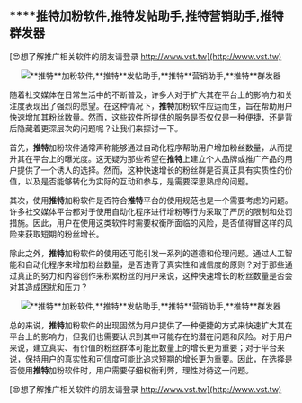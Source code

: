 ## ****推特**加粉软件,**推特**发帖助手,**推特**营销助手,**推特**群发器**

[😍想了解推广相关软件的朋友请登录 http://www.vst.tw](http://www.vst.tw)

 <center><img src="https://vst.tw/MP4/tuiguang/png/7.png" alt="**推特**加粉软件,**推特**发帖助手,**推特**营销助手,**推特**群发器"></center>

随着社交媒体在日常生活中的不断普及，许多人对于扩大其在平台上的影响力和关注度表现出了强烈的愿望。在这种情况下，**推特**加粉软件应运而生，旨在帮助用户快速增加其粉丝数量。然而，这些软件所提供的服务是否仅仅是一种便捷，还是背后隐藏着更深层次的问题呢？让我们来探讨一下。

首先，**推特**加粉软件通常声称能够通过自动化程序帮助用户增加粉丝数量，从而提升其在平台上的曝光度。这无疑为那些希望在**推特**上建立个人品牌或推广产品的用户提供了一个诱人的选择。然而，这种快速增长的粉丝群是否真正具有实质性的价值，以及是否能够转化为实际的互动和参与，是需要深思熟虑的问题。

其次，使用**推特**加粉软件是否符合**推特**平台的使用规范也是一个需要考虑的问题。许多社交媒体平台都对于使用自动化程序进行增粉等行为采取了严厉的限制和处罚措施。因此，用户在使用这类软件时需要权衡所面临的风险，是否值得冒这样的风险来获取短期的粉丝增长。

除此之外，**推特**加粉软件的使用还可能引发一系列的道德和伦理问题。通过人工智能和自动化程序来增加粉丝数量，是否违背了真实性和诚信度的原则？对于那些通过真正的努力和内容创作来积累粉丝的用户来说，这种快速增长的粉丝数量是否会对其造成困扰和压力？

 <center><img src="https://vst.tw/MP4/tuiguang/png/3.png" alt="**推特**加粉软件,**推特**发帖助手,**推特**营销助手,**推特**群发器"></center>

总的来说，**推特**加粉软件的出现固然为用户提供了一种便捷的方式来快速扩大其在平台上的影响力，但我们也需要认识到其中可能存在的潜在问题和风险。对于用户来说，建立真实、有价值的粉丝群体可能比数量上的增长更为重要；对于平台来说，保持用户的真实性和可信度可能比追求短期的增长更为重要。因此，在选择是否使用**推特**加粉软件时，用户需要仔细权衡利弊，理性对待这一问题。

[😍想了解推广相关软件的朋友请登录 http://www.vst.tw](http://www.vst.tw)



